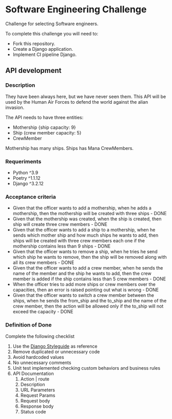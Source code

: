 # Software Engineering Challenge
Challenge for selecting Software engineers.

To complete this challenge you will need to:
- Fork this repository.
- Create a Django application.
- Implement CI pipeline Django.

## API development
### Description
They have been always here, but we have never seen them. This API will be used by the Human Air Forces to defend the world against the alian invasion.

The API needs to have three entities:
- Mothership {ship capacity: 9}
- Ship {crew member capacity: 5}
- CrewMember

Mothership has many ships.
Ships has Mana CrewMembers.
### Requeriments
- Python ^3.9
- Poetry ^1.1.12
- Django ^3.2.12
### Acceptance criteria
- Given that the officer wants to add a mothership, when he adds a mothership, then the mothership will be created with three ships - DONE
- Given that the mothership was created, when the ship is created, then ship will create three crew members - DONE
- Given that the officer wants to add a ship to a mothership, when he sends which mother ship and how much ships he wants to add, then ships will be created with three crew members each one if the mothership contains less than 9 ships - DONE
- Given that the officer wants to remove a ship, when he tries he send which ship he wants to remove, then the ship will be removed along with all its crew members - DONE
- Given that the officer wants to add a crew member, when he sends the name of the member and the ship he wants to add, then the crew member is added if the ship contains less than 5 crew members - DONE
- When the officer tries to add more ships or crew members over the capacities, then an error is raised pointing out what is wrong - DONE
- Given that the officer wants to switch a crew member between the ships, when he sends the from_ship and the to_ship and the name of the crew member, then the action will be allowed only if the to_ship will not exceed the capacity - DONE
### Definition of Done
Complete the following checklist
1. Use the [Django Styleguide](https://github.com/HackSoftware/Django-Styleguide) as reference
2. Remove duplicated or unnecessary code
3. Avoid hardcoded values
4. No unnecessary comments
5. Unit test implemented checking custom behaviors and business rules
6. API Documentation
    1. Action | route
    2. Description
    3. URL Parameters
    4. Request Params
    5. Request body
    6. Response body
    7. Status code
